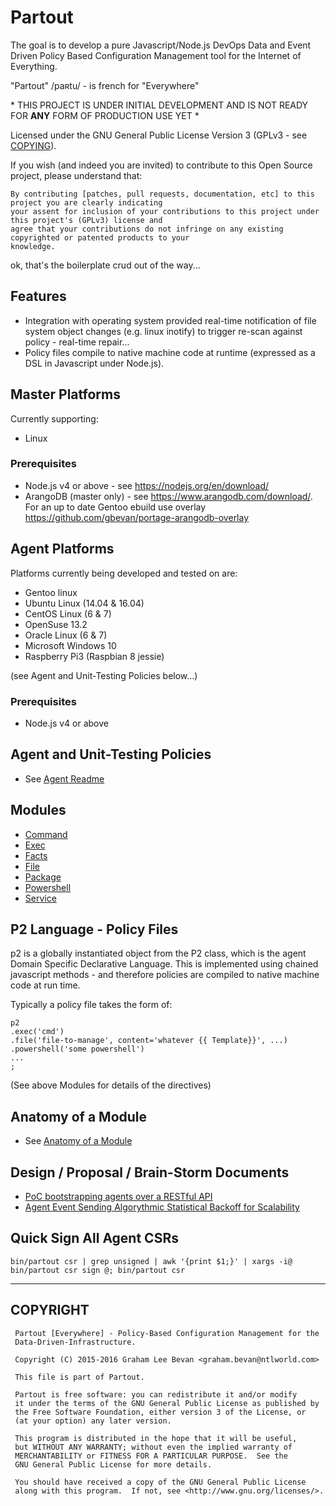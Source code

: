Partout
=======

The goal is to develop a pure Javascript/Node.js DevOps Data and Event Driven Policy Based Configuration Management tool for the Internet of Everything.

"Partout" /paʀtu/ - is french for "Everywhere"

\* THIS PROJECT IS UNDER INITIAL DEVELOPMENT AND IS NOT READY FOR **ANY** FORM OF PRODUCTION USE YET \*

Licensed under the GNU General Public License Version 3 (GPLv3 - see [COPYING](./COPYING)).

If you wish (and indeed you are invited) to contribute to this Open Source project, please understand that:

    By contributing [patches, pull requests, documentation, etc] to this project you are clearly indicating
    your assent for inclusion of your contributions to this project under this project's (GPLv3) license and
    agree that your contributions do not infringe on any existing copyrighted or patented products to your
    knowledge.

ok, that's the boilerplate crud out of the way...

Features
--------

* Integration with operating system provided real-time notification of file system object changes (e.g. linux inotify) to trigger re-scan against policy - real-time repair...
* Policy files compile to native machine code at runtime (expressed as a DSL in Javascript under Node.js).

Master Platforms
----------------

Currently supporting:
* Linux

### Prerequisites
* Node.js v4 or above - see https://nodejs.org/en/download/
* ArangoDB (master only) - see https://www.arangodb.com/download/. For an up to date Gentoo ebuild use overlay https://github.com/gbevan/portage-arangodb-overlay

Agent Platforms
---------------

Platforms currently being developed and tested on are:

* Gentoo linux
* Ubuntu Linux (14.04 & 16.04)
* CentOS Linux (6 & 7)
* OpenSuse 13.2
* Oracle Linux (6 & 7)
* Microsoft Windows 10
* Raspberry Pi3 (Raspbian 8 jessie)

(see Agent and Unit-Testing Policies below...)

### Prerequisites
* Node.js v4 or above

Agent and Unit-Testing Policies
-------------------------------

* See [Agent Readme](./agent/README.md)

Modules
-------

* [Command](./agent/lib/modules/command/README.md)
* [Exec](./agent/lib/modules/exec/README.md)
* [Facts](./agent/lib/modules/facts/README.md)
* [File](./agent/lib/modules/file/README.md)
* [Package](./agent/lib/modules/package/README.md)
* [Powershell](./agent/lib/modules/powershell/README.md)
* [Service](./agent/lib/modules/service/README.md)

P2 Language - Policy Files
--------------------------

p2 is a globally instantiated object from the P2 class, which is the agent Domain Specific Declarative Language.
This is implemented using chained javascript methods - and therefore policies are compiled to native machine code
at run time.

Typically a policy file takes the form of:

    p2
    .exec('cmd')
    .file('file-to-manage', content='whatever {{ Template}}', ...)
    .powershell('some powershell')
    ...
    ;

(See above Modules for details of the directives)

Anatomy of a Module
-------------------
* See [Anatomy of a Module](./docs/Anatomy_of_a_module.md)

Design / Proposal / Brain-Storm Documents
-----------------------------------------

* [PoC bootstrapping agents over a RESTful API](./agent/docs/shell_rest_notes.md)
* [Agent Event Sending Algorythmic Statistical Backoff for Scalability](./docs/Event_Sending_Statistical_Backoff.md)

Quick Sign All Agent CSRs
-------------------------

    bin/partout csr | grep unsigned | awk '{print $1;}' | xargs -i@ bin/partout csr sign @; bin/partout csr

----

COPYRIGHT
---------
   ```
    Partout [Everywhere] - Policy-Based Configuration Management for the
    Data-Driven-Infrastructure.

    Copyright (C) 2015-2016 Graham Lee Bevan <graham.bevan@ntlworld.com>

    This file is part of Partout.

    Partout is free software: you can redistribute it and/or modify
    it under the terms of the GNU General Public License as published by
    the Free Software Foundation, either version 3 of the License, or
    (at your option) any later version.

    This program is distributed in the hope that it will be useful,
    but WITHOUT ANY WARRANTY; without even the implied warranty of
    MERCHANTABILITY or FITNESS FOR A PARTICULAR PURPOSE.  See the
    GNU General Public License for more details.

    You should have received a copy of the GNU General Public License
    along with this program.  If not, see <http://www.gnu.org/licenses/>.
```
